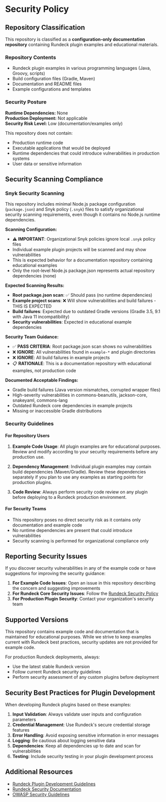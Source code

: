 # Security Policy

## Repository Classification

This repository is classified as a **configuration-only documentation repository** containing Rundeck plugin examples and educational materials.

### Repository Contents
- Rundeck plugin examples in various programming languages (Java, Groovy, scripts)
- Build configuration files (Gradle, Maven)
- Documentation and README files
- Example configurations and templates

### Security Posture

**Runtime Dependencies:** None  
**Production Deployment:** Not applicable  
**Security Risk Level:** Low (documentation/examples only)

This repository does not contain:
- Production runtime code
- Executable applications that would be deployed
- Runtime dependencies that could introduce vulnerabilities in production systems
- User data or sensitive information

## Security Scanning Compliance

### Snyk Security Scanning
This repository includes minimal Node.js package configuration (`package.json`) and Snyk policy (`.snyk`) files to satisfy organizational security scanning requirements, even though it contains no Node.js runtime dependencies.

**Scanning Configuration:**
- **⚠️ IMPORTANT**: Organizational Snyk policies ignore local `.snyk` policy files
- Individual example plugin projects will be scanned and may show vulnerabilities
- This is expected behavior for a documentation repository containing educational examples
- Only the root-level Node.js package.json represents actual repository dependencies (none)

**Expected Scanning Results:**
- **Root package.json scan**: ✅ Should pass (no runtime dependencies)
- **Example project scans**: ❌ Will show vulnerabilities and build failures - THIS IS EXPECTED
- **Build failures**: Expected due to outdated Gradle versions (Gradle 3.5, 9.1 with Java 11 incompatibility)
- **Security vulnerabilities**: Expected in educational example dependencies

**Security Team Guidance:**
- ✅ **PASS CRITERIA**: Root package.json scan shows no vulnerabilities
- ❌ **IGNORE**: All vulnerabilities found in `example-*` and plugin directories
- ❌ **IGNORE**: All build failures in example projects
- 📋 **RATIONALE**: This is a documentation repository with educational examples, not production code

**Documented Acceptable Findings:**
- Gradle build failures (Java version mismatches, corrupted wrapper files)
- High-severity vulnerabilities in commons-beanutils, jackson-core, snakeyaml, commons-lang
- Outdated Rundeck core dependencies in example projects
- Missing or inaccessible Gradle distributions

### Security Guidelines

#### For Repository Users
1. **Example Code Usage**: All plugin examples are for educational purposes. Review and modify according to your security requirements before any production use.

2. **Dependency Management**: Individual plugin examples may contain build dependencies (Maven/Gradle). Review these dependencies separately if you plan to use any examples as starting points for production plugins.

3. **Code Review**: Always perform security code review on any plugin before deploying to a Rundeck production environment.

#### For Security Teams
- This repository poses no direct security risk as it contains only documentation and example code
- No runtime dependencies are present that could introduce vulnerabilities
- Security scanning is performed for organizational compliance only

## Reporting Security Issues

If you discover security vulnerabilities in any of the example code or have suggestions for improving the security guidance:

1. **For Example Code Issues**: Open an issue in this repository describing the concern and suggesting improvements
2. **For Rundeck Core Security Issues**: Follow the [Rundeck Security Policy](https://github.com/rundeck/rundeck/security/policy)
3. **For Production Plugin Security**: Contact your organization's security team

## Supported Versions

This repository contains example code and documentation that is maintained for educational purposes. While we strive to keep examples current with Rundeck best practices, security updates are not provided for example code.

For production Rundeck deployments, always:
- Use the latest stable Rundeck version
- Follow current Rundeck security guidelines
- Perform security assessment of any custom plugins before deployment

## Security Best Practices for Plugin Development

When developing Rundeck plugins based on these examples:

1. **Input Validation**: Always validate user inputs and configuration parameters
2. **Credential Management**: Use Rundeck's secure credential storage features
3. **Error Handling**: Avoid exposing sensitive information in error messages
4. **Logging**: Be cautious about logging sensitive data
5. **Dependencies**: Keep all dependencies up to date and scan for vulnerabilities
6. **Testing**: Include security testing in your plugin development process

## Additional Resources

- [Rundeck Plugin Development Guidelines](https://docs.rundeck.com/docs/developer)
- [Rundeck Security Documentation](https://docs.rundeck.com/docs/administration/security)
- [OWASP Security Guidelines](https://owasp.org/)